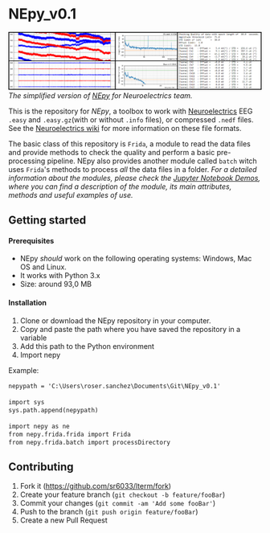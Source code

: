 # NEpy_v0.1
![alt text](./images/screenshots.png)
*The simplified version of [NEpy](http://git.starlab.es/Sanchez/NEpy.git "Original NEpy") for Neuroelectrics team.*

This is the repository for *NEpy*, a toolbox to work with [Neuroelectrics](https://www.neuroelectrics.com/ "NE homepage") 
EEG ``.easy`` and ``.easy.gz``(with or without ``.info`` files), or compressed ``.nedf`` files. See the 
[Neuroelectrics wiki](https://www.neuroelectrics.com/wiki/index.php?title=Neuroelectric%27s_Wiki "NE wiki") for more 
information on these file formats.  

The basic class of this repository is ``Frida``, a module to read the data files and provide methods to check the 
quality and perform a basic pre-processing pipeline. NEpy also provides another module called ``batch`` witch uses 
`Frida`'s methods to process *all* the data files in a folder.
*For a detailed information about the modules, please check the 
[Jupyter Notebook Demos](http://git.starlab.es/Sanchez/nepy_support/tree/master/demos " NE jupyter demos"), where you 
can find a description of the module, its main attributes, methods and useful examples of use.*


## Getting started
#### Prerequisites
- NEpy *should* work on the following operating systems: Windows, Mac OS and Linux.  
- It works with Python 3.x
- Size: around 93,0 MB
#### Installation
1. Clone or download the NEpy repository in your computer.  
2. Copy and paste the path where you have saved the repository in a variable
3. Add this path to the Python environment
4. Import nepy

Example:
```
nepypath = 'C:\Users\roser.sanchez\Documents\Git\NEpy_v0.1'

import sys
sys.path.append(nepypath)

import nepy as ne
from nepy.frida.frida import Frida
from nepy.frida.batch import processDirectory
```

## Contributing
1. Fork it (<https://github.com/sr6033/lterm/fork>)
2. Create your feature branch (`git checkout -b feature/fooBar`)
3. Commit your changes (`git commit -am 'Add some fooBar'`)
4. Push to the branch (`git push origin feature/fooBar`)
5. Create a new Pull Request

